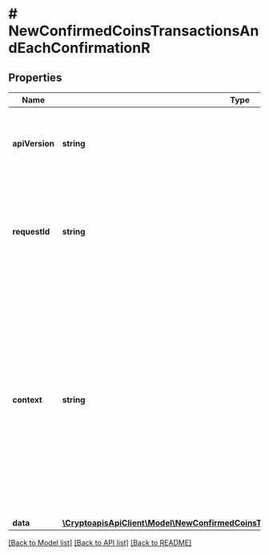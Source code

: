 # # NewConfirmedCoinsTransactionsAndEachConfirmationR

## Properties

Name | Type | Description | Notes
------------ | ------------- | ------------- | -------------
**apiVersion** | **string** | Specifies the version of the API that incorporates this endpoint. |
**requestId** | **string** | Defines the ID of the request. The &#x60;requestId&#x60; is generated by Crypto APIs and it&#39;s unique for every request. |
**context** | **string** | In batch situations the user can use the context to correlate responses with requests. This property is present regardless of whether the response was successful or returned as an error. &#x60;context&#x60; is specified by the user. | [optional]
**data** | [**\CryptoapisApiClient\Model\NewConfirmedCoinsTransactionsAndEachConfirmationRData**](NewConfirmedCoinsTransactionsAndEachConfirmationRData.md) |  |

[[Back to Model list]](../../README.md#models) [[Back to API list]](../../README.md#endpoints) [[Back to README]](../../README.md)
